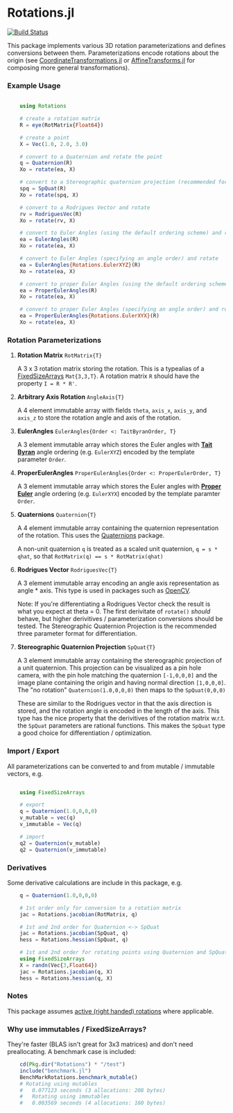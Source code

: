# Rotations.jl

[![Build Status](https://travis-ci.org/FugroRoames/Rotations.jl.svg?branch=master)](https://travis-ci.org/FugroRoames/Rotations.jl)

This package implements various 3D rotation parameterizations and defines conversions between them.  Parameterizations encode rotations about the origin (see [CoordinateTransformations.jl](https://github.com/FugroRoames/CoordinateTransformations.jl) or [AffineTransforms.jl](https://github.com/timholy/AffineTransforms.jl) for composing more general transformations).

### Example Usage

```julia

    using Rotations

    # create a rotation matrix
    R = eye(RotMatrix{Float64})

    # create a point
    X = Vec(1.0, 2.0, 3.0)

    # convert to a Quaternion and rotate the point
    q = Quaternion(R)
    Xo = rotate(ea, X)

    # convert to a Stereographic quaternion projection (recommended for applications with differentiation) and rotate
    spq = SpQuat(R)
    Xo = rotate(spq, X)

    # convert to a Rodrigues Vector and rotate
    rv = RodriguesVec(R)
    Xo = rotate(rv, X)

    # convert to Euler Angles (using the default ordering scheme) and rotate
    ea = EulerAngles(R)
    Xo = rotate(ea, X)

    # convert to Euler Angles (specifying an angle order) and rotate
    ea = EulerAngles{Rotations.EulerXYZ}(R)
    Xo = rotate(ea, X)

    # convert to proper Euler Angles (using the default ordering scheme) and rotate
    ea = ProperEulerAngles(R)
    Xo = rotate(ea, X)

    # convert to proper Euler Angles (specifying an angle order) and rotate
    ea = ProperEulerAngles{Rotations.EulerXYX}(R)
    Xo = rotate(ea, X)


```

### Rotation Parameterizations

1. **Rotation Matrix** `RotMatrix{T}`

    A 3 x 3 rotation matrix storing the rotation.  This is a typealias of a [FixedSizeArrays](https://github.com/SimonDanisch/FixedSizeArrays.jl) `Mat{3,3,T}`.  A rotation matrix `R` should have the property `I = R * R'`.


2. **Arbitrary Axis Rotation** `AngleAxis{T}`

    A 4 element immutable array with fields `theta`, `axis_x`, `axis_y`, and `axis_z` to store the rotation angle and axis of the rotation.


3. **EulerAngles** `EulerAngles{Order <: TaitByranOrder, T}`

    A 3 element immutable array which stores the Euler angles with [**Tait Byran**](https://en.wikipedia.org/wiki/Euler_angles#Tait.E2.80.93Bryan_angles) angle ordering (e.g. `EulerXYZ`) encoded by the template parameter `Order`.


4. **ProperEulerAngles** `ProperEulerAngles{Order <: ProperEulerOrder, T}`

    A 3 element immutable array which stores the Euler angles with [**Proper Euler**](https://en.wikipedia.org/wiki/Euler_angles#Conventions) angle ordering (e.g. `EulerXYX`) encoded by the template paramter `Order`.


5. **Quaternions** `Quaternion{T}`

    A 4 element immutable array containing the quaternion representation of the rotation.  This uses the [Quaternions](https://github.com/JuliaGeometry/Quaternions.jl) package.

    A non-unit quaternion ```q``` is treated as a scaled unit quaternion, ```q = s * qhat```, so that ```RotMatrix(q) == s * RotMatrix(qhat)```


6. **Rodrigues Vector** `RodriguesVec{T}`

    A 3 element immutable array encoding an angle axis representation as angle * axis.  This type is used in packages such as [OpenCV](http://docs.opencv.org/2.4/modules/calib3d/doc/camera_calibration_and_3d_reconstruction.html#void%20Rodrigues%28InputArray%20src,%20OutputArray%20dst,%20OutputArray%20jacobian%29).

    Note: If you're differentiating a Rodrigues Vector check the result is what you expect at theta = 0.  The first derivitate of `rotate()` *should* behave, but higher derivitives / parameterization conversions should be tested.  The Stereographic Quaternion Projection is the recommended three parameter format for differentiation.


7. **Stereographic Quaternion Projection** `SpQuat{T}`

    A 3 element immutable array containing the stereographic projection of a unit quaternion.  This projection can be visualized as a pin hole camera, with the pin hole matching the quaternion `[-1,0,0,0]` and the image plane containing the origin and having normal direction `[1,0,0,0]`.  The "no rotation" `Quaternion(1.0,0,0,0)` then maps to the `SpQuat(0,0,0)`

    These are similar to the Rodrigues vector in that the axis direction is stored, and the rotation angle is encoded in the length of the axis.  This type has the nice property that the derivitives of the rotation matrix w.r.t. the `SpQuat` parameters are rational functions.  This makes the `SpQuat` type a good choice for differentiation / optimization.



### Import / Export

All parameterizations can be converted to and from mutable / immutable vectors, e.g.

```julia

    using FixedSizeArrays

    # export
    q = Quaternion(1.0,0,0,0)
    v_mutable = vec(q)
    v_immutable = Vec(q)

    # import
    q2 = Quaternion(v_mutable)
    q2 = Quaternion(v_immutable)

```

### Derivatives

Some derivative calculations are include in this package, e.g.

```julia
    q = Quaternion(1.0,0,0,0)

    # 1st order only for conversion to a rotation matrix
    jac = Rotations.jacobian(RotMatrix, q)

    # 1st and 2nd order for Quaternion <-> SpQuat
    jac = Rotations.jacobian(SpQuat, q)
    hess = Rotations.hessian(SpQuat, q)

    # 1st and 2nd order for rotating points using Quaternion and SpQuats
    using FixedSizeArrays
    X = randn(Vec{3,Float64})
    jac = Rotations.jacobian(q, X)
    hess = Rotations.hessian(q, X)
```

### Notes

This package assumes [active (right handed) rotations](https://en.wikipedia.org/wiki/Active_and_passive_transformation) where applicable.


### Why use immutables / FixedSizeArrays?

They're faster (BLAS isn't great for 3x3 matrices) and don't need preallocating.  A benchmark case is included:

```julia
    cd(Pkg.dir("Rotations") * "/test")
    include("benchmark.jl")
    BenchMarkRotations.benchmark_mutable()
    # Rotating using mutables
    #   0.077123 seconds (3 allocations: 208 bytes)
    #   Rotating using immutables
    #   0.003569 seconds (4 allocations: 160 bytes)
```

```

